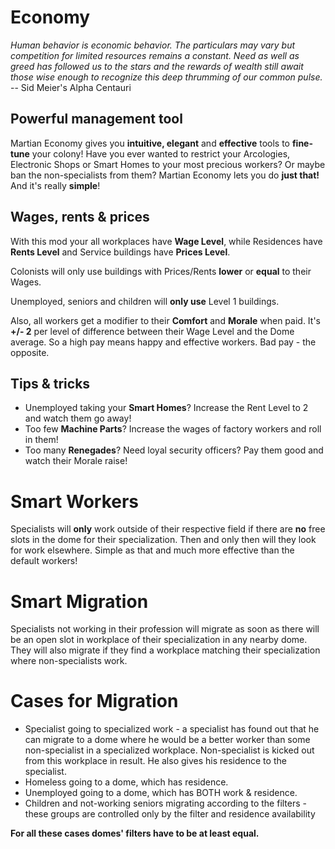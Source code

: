 # Economy
*Human behavior is economic behavior. The particulars may vary but competition for limited resources remains a constant. Need as well as greed has followed us to the stars and the rewards of wealth still await those wise enough to recognize this deep thrumming of our common pulse.* -- Sid Meier's Alpha Centauri

## Powerful management tool
Martian Economy gives you **intuitive, elegant** and **effective** tools to **fine-tune** your colony!
Have you ever wanted to restrict your Arcologies, Electronic Shops or Smart Homes to your most precious workers? Or maybe ban the non-specialists from them? 
Martian Economy lets you do **just that!** And it's really **simple**!

## Wages, rents & prices
With this mod your all workplaces have **Wage Level**, while Residences have **Rents Level** and Service buildings have **Prices Level**.

Colonists will only use buildings with Prices/Rents **lower** or **equal** to their Wages.

Unemployed, seniors and children will **only use** Level 1 buildings.

Also, all workers get a modifier to their **Comfort** and **Morale** when paid. It's **+/- 2** per level of difference between their Wage Level and the Dome average. So a high pay means happy and effective workers. Bad pay - the opposite.

## Tips & tricks
- Unemployed taking your **Smart Homes**? Increase the Rent Level to 2 and watch them go away!
- Too few **Machine Parts**? Increase the wages of factory workers and roll in them!
- Too many **Renegades**? Need loyal security officers? Pay them good and watch their Morale raise!

# Smart Workers
Specialists will **only** work outside of their respective field if there are **no** free slots in the dome for their specialization. Then and only then will they look for work elsewhere. Simple as that and much more effective than the default workers!

# Smart Migration
Specialists not working in their profession will migrate as soon as there will be an open slot in workplace of their specialization in any nearby dome. They will also migrate if they find a workplace matching their specialization where non-specialists work.

# Cases for Migration
- Specialist going to specialized work - a specialist has found out that he can migrate to a dome where he would be a better worker than some non-specialist in a specialized workplace. Non-specialist is kicked out from this workplace in result. He also gives his residence to the specialist.
- Homeless going to a dome, which has residence.
- Unemployed going to a dome, which has BOTH work & residence.
- Children and not-working seniors migrating according to the filters - these groups are controlled only by the filter and residence availability

**For all these cases domes' filters have to be at least equal.**
